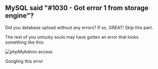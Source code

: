 ## MySQL said "#1030 - Got error 1 from storage engine"?

Did you database upload without any errors? If so, GREAT! Skip this part.

The rest of you unlucky souls may have gotten an error that looks something like this:

![phpMyAdmin access](https://blog.benjamin-hering.com/images/azure-wordpress/phpmyadmin-error-1-from-storage-engine.png)

Googling this error
